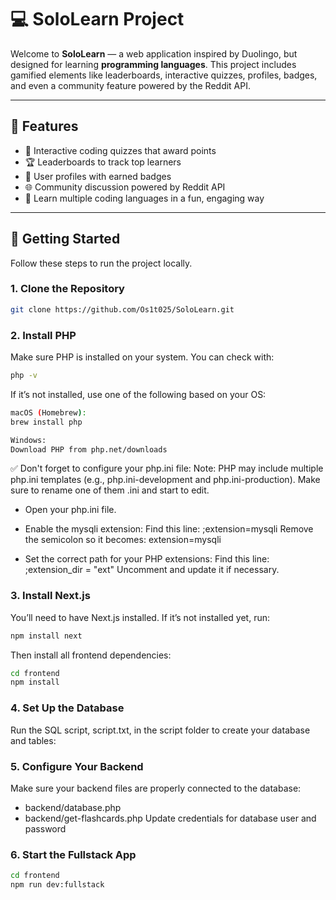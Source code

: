 # 💻 SoloLearn Project

Welcome to **SoloLearn** — a web application inspired by Duolingo, but designed for learning **programming languages**. This project includes gamified elements like leaderboards, interactive quizzes, profiles, badges, and even a community feature powered by the Reddit API.

---

## 🚀 Features

- 🎯 Interactive coding quizzes that award points  
- 🏆 Leaderboards to track top learners  
- 👤 User profiles with earned badges  
- 🌐 Community discussion powered by Reddit API  
- 🧠 Learn multiple coding languages in a fun, engaging way  

---

## 🔧 Getting Started

Follow these steps to run the project locally.

### 1. Clone the Repository
```bash
git clone https://github.com/Os1t025/SoloLearn.git
```
### 2. Install PHP
Make sure PHP is installed on your system. You can check with:
```bash
php -v
```
If it’s not installed, use one of the following based on your OS:

```bash
macOS (Homebrew):
brew install php

Windows:
Download PHP from php.net/downloads
```
✅ Don't forget to configure your php.ini file:
Note: PHP may include multiple php.ini templates (e.g., php.ini-development and php.ini-production). Make sure to rename one of them .ini and start to edit.

- Open your php.ini file.
- Enable the mysqli extension:
Find this line:
;extension=mysqli
Remove the semicolon so it becomes:
extension=mysqli

- Set the correct path for your PHP extensions:
Find this line:
;extension_dir = "ext"
Uncomment and update it if necessary.

### 3. Install Next.js
You’ll need to have Next.js installed. If it’s not installed yet, run:
```bash
npm install next
```
Then install all frontend dependencies:
```bash
cd frontend
npm install
```
### 4. Set Up the Database
Run the SQL script, script.txt, in the script folder to create your database and tables:

### 5. Configure Your Backend
Make sure your backend files are properly connected to the database:
-  backend/database.php 
-  backend/get-flashcards.php
Update credentials for database user and password

### 6. Start the Fullstack App
```bash
cd frontend
npm run dev:fullstack
```

